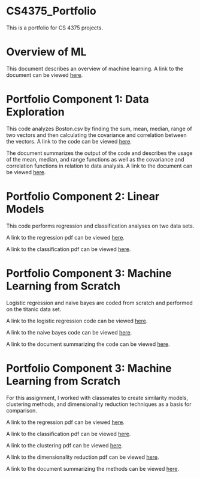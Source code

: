 # CS4375_Portfolio
This is a portfolio for CS 4375 projects.

# Overview of ML
This document describes an overview of machine learning.
A link to the document can be viewed [here](https://github.com/jchang7102/CS4375_Portfolio/blob/main/1_Overview_of_ML/Overview_of_ML.pdf).

# Portfolio Component 1: Data Exploration
This code analyzes Boston.csv by finding the sum, mean, median, range of two vectors and then calculating the covariance and correlation between the vectors.
A link to the code can be viewed [here](https://github.com/jchang7102/CS4375_Portfolio/blob/main/2_Data_Exploration/Data_Exploration.cpp).

The document summarizes the output of the code and describes the usage of the mean, median, and range functions as well as the covariance and correlation functions in relation to data analysis.
A link to the document can be viewed [here](https://github.com/jchang7102/CS4375_Portfolio/blob/main/2_Data_Exploration/Data_Exploration.pdf).

# Portfolio Component 2: Linear Models
This code performs regression and classification analyses on two data sets.

A link to the regression pdf can be viewed [here](https://github.com/jchang7102/CS4375_Portfolio/blob/main/Regression.pdf).

A link to the classification pdf can be viewed [here](https://github.com/jchang7102/CS4375_Portfolio/blob/main/Classification.pdf).

# Portfolio Component 3: Machine Learning from Scratch
Logistic regression and naive bayes are coded from scratch and performed on the titanic data set.

A link to the logistic regression code can be viewed [here](https://github.com/jchang7102/CS4375_Portfolio/blob/main/logistic_regression.cpp).

A link to the naive bayes code can be viewed [here](https://github.com/jchang7102/CS4375_Portfolio/blob/main/naive-bayes.cpp).

A link to the document summarizing the code can be viewed [here](https://github.com/jchang7102/CS4375_Portfolio/blob/main/ML%20from%20Scratch.pdf).

# Portfolio Component 3: Machine Learning from Scratch
For this assignment, I worked with classmates to create similarity models, clustering methods, and dimensionality reduction techniques as a basis for comparison.

A link to the regression pdf can be viewed [here](https://github.com/jchang7102/CS4375_Portfolio/blob/main/logistic_regression.cpp).

A link to the classification pdf can be viewed [here](https://github.com/jchang7102/CS4375_Portfolio/blob/main/naive-bayes.cpp).

A link to the clustering pdf can be viewed [here](https://github.com/jchang7102/CS4375_Portfolio/blob/main/naive-bayes.cpp).

A link to the dimensionality reduction pdf can be viewed [here](https://github.com/jchang7102/CS4375_Portfolio/blob/main/naive-bayes.cpp).

A link to the document summarizing the methods can be viewed [here](https://github.com/jchang7102/CS4375_Portfolio/blob/main/ML%20from%20Scratch.pdf).

